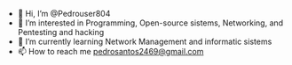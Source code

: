 - 👋 Hi, I’m @Pedrouser804
- 👀 I’m interested in Programming, Open-source sistems, Networking, and Pentesting and hacking
- 🌱 I’m currently learning Network Management and informatic sistems
- 📫 How to reach me pedrosantos2469@gmail.com

